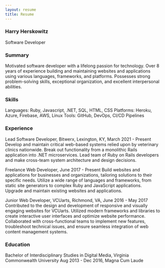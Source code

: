 ```yaml
---
layout: resume
title: Resume
---
```


### Harry Herskowitz

Software Developer

### Summary
Motivated software developer with a lifelong passion for technology. Over 8 years of experience building and maintaining websites and applications using various languages, frameworks, and platforms. Possesses strong problem-solving skills, exceptional organization, and excellent interpersonal abilities.

### Skills 
Languages: Ruby, Javascript, .NET, SQL, HTML, CSS
Platforms: Heroku, Azure, Firebase, AWS, Linux 
Tools: GitHub, DevOps, CI/CD Pipelines

### Experience 
Lead Software Developer, Bitwerx, Lexington, KY, March 2021 - Present
Develop and maintain critical web-based systems relied upon by veterinary clinics nationwide.
Break out functionality from a monolithic Rails application into .NET microservices.
Lead team of Ruby on Rails developers and make cross-team system architecture and design decisions.

Freelance Web Developer, June 2017 - Present
Build websites and applications for businesses and organizations, tailoring solutions to their specific needs.
Utilize a wide range of languages and frameworks, from static site generators to complex Ruby and JavaScript applications.
Upgrade and maintain existing websites and applications.

Junior Web Developer, VCUarts, Richmond, VA, June 2016 - May 2017
Contributed to the design and development of responsive and visually engaging websites for VCUarts.
Utilized modern frameworks and libraries to create interactive user interfaces and optimize website performance.
Collaborated with cross-functional teams to implement new features, troubleshoot technical issues, and ensure seamless integration of web content management systems.

### Education
Bachelor of Interdisciplinary Studies in Digital Media, Virginia Commonwealth University
Aug 2013 - Dec 2016, Magna Cum Laude
